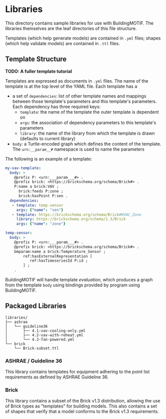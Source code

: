 # Libraries

This directory contains sample libraries for use with BuildingMOTIF. The libraries themselves are the leaf directories of this file structure.

Templates (which help generate models) are contained in `.yml` files; shapes (which help validate models) are contained in `.ttl` files.

## Template Structure

**TODO: A fuller template tutorial**

Templates are expressed as documents in `.yml` files. The name of the template is at the top level of the YAML file.
Each template has a
- a set of `dependencies`: list of other template names and mappings between those template's parameters and this template's parameters.
  Each dependency has three required keys:
  - `template`: the name of the template the outer template is dependent on
  - `args`: the association of dependency parameters to this template's parameters
  - `library`: the name of the library from which the template is drawn (defaults to current library)
- `body`: a Turtle-encoded graph which defines the content of the template. The `urn:__param__#` namespace is used to name the parameters

The following is an example of a template:

```yaml
my-vav-template:
  body: >
    @prefix P: <urn:___param___#> .
    @prefix brick: <https://brickschema.org/schema/Brick#> .
    P:name a brick:VAV ;
      brick:feeds P:zone ;
      brick:hasPoint P:sen .
  dependencies:
   - template: temp-sensor
     args: {"name": "sen"}
   - template: https://brickschema.org/schema/Brick#HVAC_Zone
     library: https://brickschema.org/schema/1.3/Brick
     args: {"name": "zone"}

temp-sensor:
  body: >
    @prefix P: <urn:___param___#> .
    @prefix brick: <https://brickschema.org/schema/Brick#> .
    bmparam:name a brick:Temperature_Sensor ;
        ref:hasExternalRepresentation [
           ref:hasTimeseriesId P:id ;
        ] ;
    .
```

BuildingMOTIF will handle template *evaluation*, which produces a graph from the template `body` using bindings provided by program using BuildingMOTIF.


## Packaged Libraries

```
libraries/
├── ashrae
│   └── guideline36
│       ├── 4.1-vav-cooling-only.yml
│       ├── 4.2-vav-with-reheat.yml
│       └── 4.3-fan-powered.yml
└── brick
    └── Brick-subset.ttl
 ```

### ASHRAE / Guideline 36

This library contains templates for equipment adhering to the point list requirements as defined by ASHRAE Guideline 36.

### Brick

This library contains a subset of the Brick v1.3 distribution, allowing the use of Brick types as "templates" for building models.
This also contains a set of shapes that verify that a model conforms to the Brick v1.3 requirements.
